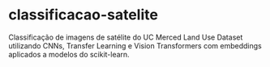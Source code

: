 # classificacao-satelite
Classificação de imagens de satélite do UC Merced Land Use Dataset utilizando CNNs, Transfer Learning e Vision Transformers com embeddings aplicados a modelos do scikit-learn.
